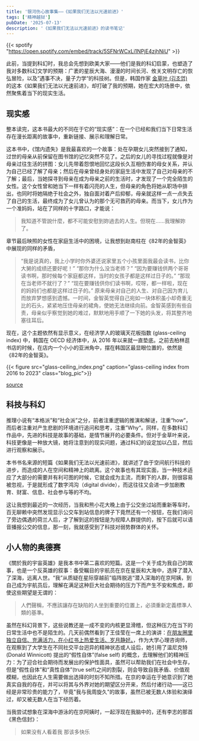 ```yaml
---
title: '银河伤心故事集——《如果我们无法以光速前进》'
tags: ['精神越狱']
pubDate: '2025-07-13'
description: '《如果我们无法以光速前进》的读书笔记'
---
```


{{< spotify "https://open.spotify.com/embed/track/5SFNrWCxLi1NPjE4zjhNiU" >}}

此前，当提到科幻时，我总会先想到欧美大家——他们是我的科幻启蒙，也塑造了我对多数科幻文学的预期：广袤的星辰大海、漫漫的时间长河、攸关文明存亡的恢弘冒险，以及”遇事不决，量子力学“的科技树。但是，韩国作家 [金草叶 (김초엽)](http://blossomcreative.co.kr/?fbclid=PAZXh0bgNhZW0CMTEAAadBNFcrSwy91Qu2xbd6kji_CIuqRNqNdtB4thNrC8hyCt-Ac03YCgAZwoA0kA_aem_BqV38gYtXWJlSNVqIWMCIg) 的这本《如果我们无法以光速前进》，却打破了我的预期，她在宏大的场景中，依然聚焦着当下的现实生活。


## 现实感

整本读完，这本书最大的不同在于它的“现实感”：在一个已经和我们当下日常生活存在漫长距离的故事中，重新链接、展示和理解日常。

这本书中，《馆内遗失》是我最喜欢的一个故事：处在孕期女儿突然接到了通知，过世的母亲从前保留在图书馆的记忆突然不见了。之后的女儿的寻找过程就像是对母亲过往生活的拼图：女儿先带着怨恨地回忆这段长久互相伤害的母女关系，并认为自己已经了解了母亲；然后在母亲曾经身处的家庭生活中发现了自己对母亲的不了解；最后，当她探寻到母亲在成为母亲之前的生活时，才发现了一个完全陌生的女性。这个女性曾和她当下一样有着闪亮的人生，但母亲的角色将她从职场中排出，也同时将她隔绝于社会之外，独自面对着产后抑郁，母亲就这样一点一点失去了自己的生活，最终成为了女儿曾认为的那个无可救药的母亲。而当下，女儿作为一个准妈妈，站在了同样的十字路口，才能说：

> 我知道不管說什麼，都不可能安慰到妳過去的人生。但現在……我理解妳了。

章节最后映照的女性在家庭生活中的困境，让我想到赵南柱在《82年的金智英》中展现的同样的矛盾，

> “我是说真的，我上小学时你外婆还说家里五个小孩里面我最会读书，比你大舅的成绩还要好呢！” “那你为什么没当老师？” “因为要赚钱供两个哥哥读书啊，那时候每个家庭都这样，当时的女孩子都是这样过日子的。” “那现在当老师不就行了？” “现在要赚钱供你们读书啊，哎呀，都一样啦，现在的妈妈们也都是这样过日子的。” 原来母亲对自己的人生、对自己因为育儿而放弃梦想感到遗憾。一时间，金智英觉得自己宛如一块体积虽小却奇重无比的石头，紧紧地压住母亲的裙角，使她无法继续向前。金智英感到有些自责，母亲似乎察觉到她的难过，默默地用手顺了一下她的头发，将其整齐地塞往耳后。

现在，这个主题依然有显示意义，在经济学人的玻璃天花板指数 (glass-ceiling index) 中，韩国在 OECD 经济体中，从 2016 年以来就一直垫底。之前去柏林逛书店的时候，在店内一个小小的亚洲角中，摆在韩国区最显眼位置的，依然是《82年的金智英》。


{{< figure src="glass-ceiling_index.png" caption="glass-ceiling index from 2016 to 2023" class="blog_pic">}}

[source](https://www.economist.com/graphic-detail/glass-ceiling-index)

## 科技与科幻

推理小说有“本格派”和“社会派”之分，前者注重逻辑的推演和解谜，注重“how”，而后者注重对产生悲剧的环境进行追问和思考，注重”Why“。同样，在多数科幻作品中，先进的科技是故事的基础，是情节展开的必要条件。但对于金草叶来说，科技更像是一种放大镜，她将注意到的现实问题，通过科幻的设定加以凸显，然后进行观察和展示。

本书书名来源的短篇《如果我们无法以光速前进》，就讲述了由于空间航行科技的进步，而造成的人在空间和精神上的疏离。这个故事也有其现实面，当一种技术适应了大部分的需要并有利可图的时候，它就会成为主流，而剩下的人群，则很容易被忽视，于是就形成了数字鸿沟（digital divide），而这往往又会进一步加剧教育、财富、信息、社会参与等的不均。

这让我想到最近的一次经历，当我和熊小花大晚上由于公交坐过站而重新等车时，百无聊赖中突然发现显示公交车到站信息的牌子下竟然还有一个按钮，在我们询问了旁边偶遇的荷兰人后，才了解到这的按钮是为视障人群提供的，按下后就可以语音播报公交的信息，那一刻，我就感受到了科技对弱势群体的关怀。

## 小人物的奥德赛

《關於我的宇宙英雄》是我本书中第二喜欢的短篇。这是一个关于成为我自己的故事，也是一个反英雄的叙事：备受瞩目的宇航员在京在星辰和大海中，选择了潜入了深海，远离人世。“我”从质疑在星际穿越前”临阵脱逃“潜入深海的在京阿姨，到自己成为宇航员后，理解在满足这种巨大社会期待的压力下而产生不安和焦虑，即使这些期望是无谓的：

> 人們聲稱，不應該讓存在缺陷的人坐到重要的位置上，必須重新定義標準人類的基準。

虽然在科幻背景下，这些说教还是一成不变的内核更显滑稽，但这种压力在当下的日常生活中也不是陌生的。几天前偶然看到了王佳莹在一席上的演讲：[在朋友圈里独立自信、充满活力，在小红书上热爱生活、岁月静好。](https://www.youtube.com/watch?v=tnEp7uwrlLo&t=1148s)，作为大学心理咨询师，在观察到了大学生在不同社交平台迥异的精神状态或人设后，她引用了温尼克特 (Donald Winnicott) 提出的“假性自体”(false self) 的概念，去理解他们的精神压力：为了迎合社会期待而发展出的保护性面具，虽然可以帮助我们在社会中生存，但是“假性自体”和“真性自体”(true self)之间的割裂，则会导致自我矛盾、价值观模糊，也因此在人生需要做出选择的时刻不知所措。在京的幸运在于她意识到了她真实自我的存在，并可以将其与外界对她的期望区分开来，然后付诸行动——这已经是非常珍贵的能力了，毕竟"我与我周旋久"的故事，虽然已被无数人体验和演绎过，却又被无数人在当下经历着。

当我尝试想象在深海中游泳的在京阿姨时，一起浮现在我脑中的，还有李志的那首《黑色信封》：

> 如果没有人看着我 那该多快乐





